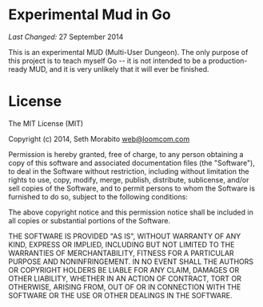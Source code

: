 Experimental Mud in Go
======================

*Last Changed:* 27 September 2014

This is an experimental MUD (Multi-User Dungeon). The only purpose of
this project is to teach myself Go -- it is not intended to be a
production-ready MUD, and it is very unlikely that it will ever be
finished.

License
=======

The MIT License (MIT)

Copyright (c) 2014, Seth Morabito <web@loomcom.com>

Permission is hereby granted, free of charge, to any person obtaining
a copy of this software and associated documentation files (the
"Software"), to deal in the Software without restriction, including
without limitation the rights to use, copy, modify, merge, publish,
distribute, sublicense, and/or sell copies of the Software, and to
permit persons to whom the Software is furnished to do so, subject to
the following conditions:

The above copyright notice and this permission notice shall be
included in all copies or substantial portions of the Software.

THE SOFTWARE IS PROVIDED "AS IS", WITHOUT WARRANTY OF ANY KIND,
EXPRESS OR IMPLIED, INCLUDING BUT NOT LIMITED TO THE WARRANTIES OF
MERCHANTABILITY, FITNESS FOR A PARTICULAR PURPOSE AND NONINFRINGEMENT.
IN NO EVENT SHALL THE AUTHORS OR COPYRIGHT HOLDERS BE LIABLE FOR ANY
CLAIM, DAMAGES OR OTHER LIABILITY, WHETHER IN AN ACTION OF CONTRACT,
TORT OR OTHERWISE, ARISING FROM, OUT OF OR IN CONNECTION WITH THE
SOFTWARE OR THE USE OR OTHER DEALINGS IN THE SOFTWARE.
